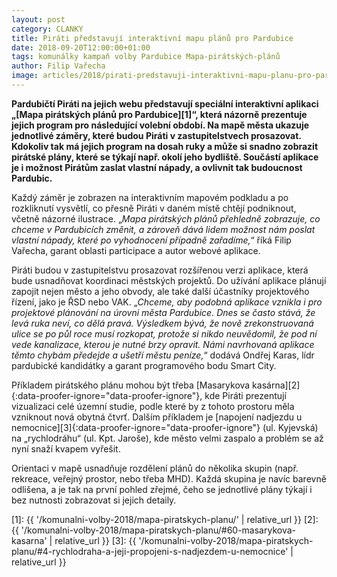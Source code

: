 ```yaml
---
layout: post
category: CLANKY
title: Piráti představují interaktivní mapu plánů pro Pardubice
date: 2018-09-20T12:00:00+01:00
tags: komunálky kampaň volby Pardubice Mapa-pirátských-plánů
author: Filip Vařecha
image: articles/2018/pirati-predstavuji-interaktivni-mapu-planu-pro-pardubice.jpg
---
```


**Pardubičtí Piráti na jejich webu představují speciální interaktivní aplikaci
„[Mapa pirátských plánů pro Pardubice][1]“, která názorně prezentuje jejich
program pro následující volební období. Na mapě města ukazuje jednotlivé záměry,
které budou Piráti v zastupitelstvech prosazovat. Kdokoliv tak má jejich program
na dosah ruky a může si snadno zobrazit pirátské plány, které se týkají např.
okolí jeho bydliště. Součástí aplikace je i možnost Pirátům zaslat vlastní
nápady, a ovlivnit tak budoucnost Pardubic.**

Každý záměr je zobrazen na interaktivním mapovém podkladu a po rozkliknutí
vysvětlí, co přesně Piráti v daném místě chtějí podniknout, včetně názorné
ilustrace. „*Mapa pirátských plánů přehledně zobrazuje, co chceme v Pardubicích
změnit, a zároveň dává lidem možnost nám poslat vlastní nápady, které po
vyhodnocení případně zařadíme,*“ říká Filip Vařecha, garant oblasti participace a
autor webové aplikace.

Piráti budou v zastupitelstvu prosazovat rozšířenou verzi aplikace, která bude
usnadňovat koordinaci městských projektů. Do užívání aplikace plánují zapojit
nejen město a jeho obvody, ale také další účastníky projektového řízení, jako je
ŘSD nebo VAK. „*Chceme, aby podobná aplikace vznikla i pro projektové plánování
na úrovni města Pardubice. Dnes se často stává, že levá ruka neví, co dělá
pravá. Výsledkem bývá, že nově zrekonstruovaná ulice se po půl roce musí
rozkopat, protože si nikdo neuvědomil, že pod ní vede kanalizace, kterou je
nutné brzy opravit. Námi navrhovaná aplikace těmto chybám předejde a ušetří
městu peníze,*“ dodává Ondřej Karas, lídr pardubické kandidátky a garant
programového bodu Smart City.

Příkladem pirátského plánu mohou být třeba [Masarykova
kasárna][2]{:data-proofer-ignore="data-proofer-ignore"}, kde Piráti prezentují
vizualizaci celé územní studie, podle které by z tohoto prostoru měla vzniknout
nová obytná čtvrť. Dalším příkladem je [napojení nadjezdu u
nemocnice][3]{:data-proofer-ignore="data-proofer-ignore"} (ul. Kyjevská) na
„rychlodráhu“ (ul. Kpt. Jaroše), kde město velmi zaspalo a problém se až nyní
snaží kvapem vyřešit.

Orientaci v mapě usnadňuje rozdělení plánů do několika skupin (např. rekreace,
veřejný prostor, nebo třeba MHD). Každá skupina je navíc barevně odlišena, a je
tak na první pohled zřejmé, čeho se jednotlivé plány týkají i bez nutnosti
zobrazovat si jejich detaily.

[1]: {{ '/komunalni-volby-2018/mapa-piratskych-planu/' | relative_url }}
[2]: {{ '/komunalni-volby-2018/mapa-piratskych-planu/#60-masarykova-kasarna' | relative_url }}
[3]: {{ '/komunalni-volby-2018/mapa-piratskych-planu/#4-rychlodraha-a-jeji-propojeni-s-nadjezdem-u-nemocnice' | relative_url }}
